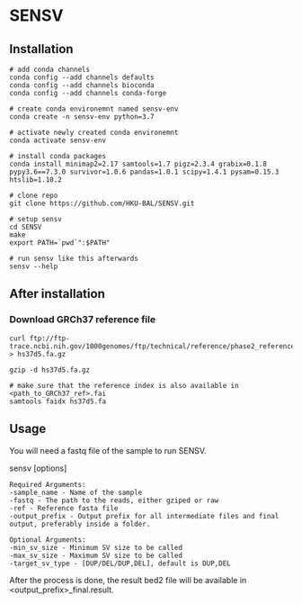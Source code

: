 # SENSV

## Installation
```
# add conda channels
conda config --add channels defaults
conda config --add channels bioconda
conda config --add channels conda-forge

# create conda environemnt named sensv-env
conda create -n sensv-env python=3.7

# activate newly created conda environemnt
conda activate sensv-env

# install conda packages
conda install minimap2=2.17 samtools=1.7 pigz=2.3.4 grabix=0.1.8 pypy3.6==7.3.0 survivor=1.0.6 pandas=1.0.1 scipy=1.4.1 pysam=0.15.3 htslib=1.10.2

# clone repo
git clone https://github.com/HKU-BAL/SENSV.git

# setup sensv
cd SENSV
make
export PATH=`pwd`":$PATH"

# run sensv like this afterwards
sensv --help
```

## After installation

### Download GRCh37 reference file
```
curl ftp://ftp-trace.ncbi.nih.gov/1000genomes/ftp/technical/reference/phase2_reference_assembly_sequence/hs37d5.fa.gz > hs37d5.fa.gz

gzip -d hs37d5.fa.gz

# make sure that the reference index is also available in <path_to_GRCh37_ref>.fai
samtools faidx hs37d5.fa
```


## Usage

You will need a fastq file of the sample to run SENSV.

sensv [options]

```
Required Arguments:
-sample_name - Name of the sample
-fastq - The path to the reads, either gziped or raw
-ref - Reference fasta file
-output_prefix - Output prefix for all intermediate files and final output, preferably inside a folder.

Optional Arguments:
-min_sv_size - Minimum SV size to be called
-max_sv_size - Maximum SV size to be called
-target_sv_type - [DUP/DEL/DUP,DEL], default is DUP,DEL
```

After the process is done, the result bed2 file will be available in <output_prefix>_final.result.
